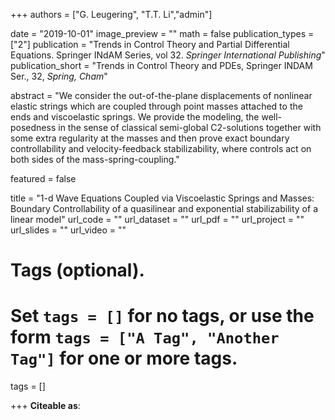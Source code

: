 +++
authors = ["G. Leugering",  "T.T. Li","admin"]

date = "2019-10-01"
image_preview = ""
math = false
publication_types = ["2"]
publication = "Trends in Control Theory and Partial Differential Equations. Springer INdAM Series, vol 32. *Springer International Publishing*"
publication_short = "Trends in Control Theory and PDEs, Springer INDAM Ser., 32, *Spring, Cham*"


abstract = "We consider the out-of-the-plane displacements of nonlinear elastic strings which are coupled through point masses attached to the ends and viscoelastic springs. We provide the modeling, the well-posedness in the sense of classical semi-global C2-solutions together with some extra regularity at the masses and then prove exact boundary controllability and velocity-feedback stabilizability, where controls act on both sides of the mass-spring-coupling."


featured = false

title =  "1-d Wave Equations Coupled via Viscoelastic Springs and Masses: Boundary Controllability of a quasilinear and exponential stabilizability of a linear model"
url_code = ""
url_dataset = ""
url_pdf = ""
url_project = ""
url_slides = ""
url_video = ""

# Tags (optional).
#   Set `tags = []` for no tags, or use the form `tags = ["A Tag", "Another Tag"]` for one or more tags.
tags = []


+++
**Citeable as**:
<!-- Leugering G., Li T., Wang Y. (2019) 1-d Wave Equations Coupled via Viscoelastic Springs and Masses: Boundary Controllability of a Quasilinear and Exponential Stabilizability of a Linear Model. In: Alabau-Boussouira F., Ancona F., Porretta A., Sinestrari C. (eds) Trends in Control Theory and Partial Differential Equations. Springer INdAM Series, vol 32. Springer, Cham. doi:[https://doi.org/10.1007/978-3-030-17949-6_8](https://doi.org/10.1007/978-3-030-17949-6_8) -->



